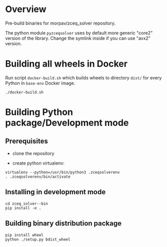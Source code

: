 # Overview
Pre-build binaries for morpav/zceq_solver repository.

The python module `pyzceqsolver` uses by default more generic "core2"
version of the library. Change the symlink inside if you can use
"avx2" version.


# Building all wheels in Docker

Run script `docker-build.sh` which builds wheels to directory `dist/` for every Python in `base-env` Docker image.

```
./docker-build.sh
```

# Building Python package/Development mode

## Prerequisites

- clone the repository

- create python virtualenv:

```
virtualenv --python=/usr/bin/python3 .zceqsolverenv
. .zceqsolverenv/bin/activate
```

##  Installing in development mode

```
cd zceq_solver--bin
pip install -e .
```

##  Building binary distribution package

```
pip install wheel
python ./setup.py bdist_wheel
```
